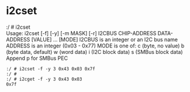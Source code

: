 # i2cset


:/ # i2cset                                                              
Usage: i2cset [-f] [-y] [-m MASK] [-r] I2CBUS CHIP-ADDRESS DATA-ADDRESS [VALUE] ... [MODE]
  I2CBUS is an integer or an I2C bus name
  ADDRESS is an integer (0x03 - 0x77)
  MODE is one of:
    c (byte, no value)
    b (byte data, default)
    w (word data)
    i (I2C block data)
    s (SMBus block data)
    Append p for SMBus PEC

```shell
:/ # i2cset -f -y 3 0x43 0x03 0x7f                                     
:/ # 
:/ # i2cget -f -y 3 0x43 0x03                                            
0x7f
```
